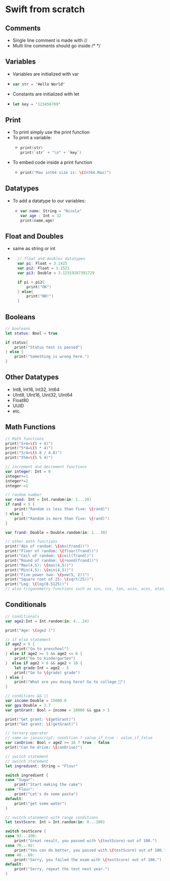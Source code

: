 # Swift from scratch

## Comments
- Single line comment is made with //
- Multi line comments should go inside /* */

## Variables
- Variables are initialized with var
- ```Swift
  var str = 'Hello World'
  ```
- Constants are initialized with let
- ```Swift
  let key = '123456789'
  ```

## Print
- To print simply use the print function
- To print a variable:
  - ```Swift
    print(str)
    print(`str` + "\n" + `key`)
    ```
- To embed code inside a print function
  - ```Swift
    print("Max int64 size is: \(Int64.Max)")
    ``` 

## Datatypes
- To add a datatype to our variables:
  - ```Swift
    var name: String = "Nicola"
    var age : Int = 32
    print(name,age)
    ```

## Float and Doubles
- same as string or int
- ```Swift
    // float and doubles datatypes
    var pi: Float = 3.1425
    var pi2: Float = 3.1521
    var pi3: Double = 3.12319287391729

    if pi > pi2{
        print("OK")
    } else{
        print("NO!")
    }
    ```

## Booleans
```Swift
// booleans
let status: Bool = true

if status{
    print("Status test is passed")
} else {
    print("Something is wrong here.")
}
```

## Other Datatypes
- Int8, Int16, Int32, Int64 
- UInt8, UInt16, Uint32, UInt64
- Float80
- UUID 
- etc.

## Math Functions
```Swift
// Math functions
print("5+4=\(5 + 4)")
print("5*4=\(5 * 4)")
print("5/4=\(5.0 / 4.0)")
print("5%4=\(5 % 4)")

// increment and decrement functions
var integer: Int = 0
integer+=1
integer*=2
integer-=1

// random number
var rand: Int = Int.random(in: 1...20)
if rand < 5 {
    print("Random is less than five: \(rand)")
} else {
    print("Random is more than five: \(rand)")
}

var frand: Double = Double.random(in: 1...30)

// other math functions
print("Abs of random: \(abs(frand))")
print("Floor of random: \(floor(frand))")
print("Ceil of random: \(ceil(frand))")
print("Round of random: \(round(frand))")
print("Max(4,5): \(max(4,5))")
print("Min(4,5): \(min(4,5))")
print("Five power two: \(pow(5, 2))")
print("Square root of 25: \(sqrt(25))")
print("Log: \(log(0.5125))")
// also trigonometry functions such as sin, cos, tan, asin, acos, atan, sinh, cosh, tanh
```  
## Conditionals
```Swift
// conditionals
var age2:Int = Int.random(in: 4...24)

print("Age: \(age2 )")

// if else statement
if age2 < 5 {
    print("Go to preschool")
} else if age2 >= 5 && age2 <= 6 {
    print("Go to kindergarten")
}  else if age2 > 6 && age2 < 18 {
    let grade:Int = age2 - 5
    print("Go to \(grade) grade")
} else {
    print("What are you doing here? Go to college 🏫")
}

// conditions && ||
var income:Double = 15000.0
var gpa:Double = 3.7
var getGrant: Bool = income < 18000 && gpa > 3

print("Get grant: \(getGrant)")
print("Get grant: \(!getGrant)")

// ternary operator
// same as javascript: condition ? value_if_true : value_if_false
var canDrive: Bool = age2 >= 16 ? true : false
print("Can he drive: \(canDrive)")

// switch statement
// switch statement
let ingredient: String = "Flour"

switch ingredient {
case "Sugar":
    print("Start making the cake")
case "Flour":
    print("Let's do some pasta")
default:
    print("get some water")
}

// switch statement with range conditions
let testScore: Int = Int.random(in: 0...100)

switch testScore {
case 93...100:
    print("Great result, you passed with \(testScore) out of 100.")
case 70...92:
    print("You can do better, you passed with \(testScore) out of 100.")
case 40...69:
    print("Sorry, you failed the exam with \(testScore) out of 100.")
default:
    print("Sorry, repeat the test next year.")
}
```